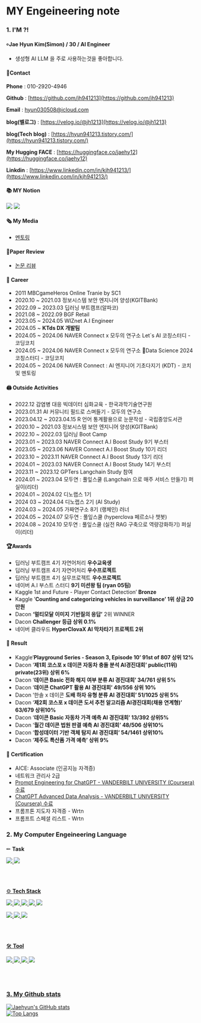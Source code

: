 # MY Engeineering note
#### 
### 1. I'M ?!
#### ৹ Jae Hyun Kim(Simon) / 30 / AI Engineer
- 생성형 AI LLM 을 주로 사용하는것을 좋아합니다.
#### 📱Contact


**Phone** : 010-2920-4946

**Github** : [https://github.com/jh941213](https://github.com/jh941213)

**Email** : hyun030508@icloud.com

**blog(벨로그)** : [https://velog.io/@jh1213](https://velog.io/@jh1213) 

**blog(Tech blog)** : [https://hyun941213.tistory.com/](https://hyun941213.tistory.com/)

**My Hugging FACE** : [https://huggingface.co/jaehy12](https://huggingface.co/jaehy12)

**Linkdin** : [https://www.linkedin.com/in/kjh941213/](https://www.linkedin.com/in/kjh941213/)


#### 📚 MY Notion
<a href="https://jh941213.notion.site/Jae-Hyun-Kim-025371fbbc904547a69f0b33bc8e45f4" target="_blank"><img src="https://img.shields.io/badge/Notion-00c9f2?style=flat-square&logo=notion&logoColor=white"/></a>
<a href="https://github.com/jh941213" target="_blank"><img src="https://img.shields.io/badge/GitHub-2a2a2a?style=flat-square&logo=GigHub&logoColor=white"/></a>
#### 🗞️ My Media
- [멘토링](https://alpacocampus.oopy.io/37fd0d1c-cd73-43e6-ac5e-2635d1af0bd7)

#### 📜Paper Review
- [논문 리뷰](https://jh941213.notion.site/jh941213/Paper-Review-b79a28f99d19420e999b935c91909bc3)

#### 🏢 Career
- 2011 MBCgameHeros Online Tranie by SC1
- 2020.10 ~ 2021.03 정보시스템 보안 엔지니어 양성(KGITBank)
- 2022.09 ~ 2023.03 딥러닝 부트캠프(알파코)
- 2021.08 ~ 2022.09 BGF Retail
- 2023.05 ~ 2024.05 WIZnet A.I Engineer
- 2024.05 ~ **KTds DX 개발팀**
- 2024.05 ~ 2024.06 NAVER Connect x 모두의 연구소 Let`s AI 코칭스터디 - 코딩코치
- 2024.05 ~ 2024.06 NAVER Connect x 모두의 연구소 Data Science 2024 코칭스터디 - 코딩코치
- 2024.05 ~ 2024.06 NAVER Connect : AI 엔지니어 기초다지기 (KDT) - 코치 및 멘토링

#### 🖨️ Outside Activities
- 2022.12 감염병 대응 빅데이터 심화교육 - 한국과학기술연구원
- 2023.01.31 AI 커뮤니티 필드로 스며들기 - 모두의 연구소
- 2023.04.12 ~ 2023.04.15 R 언어 통계활용으로 눈문작성 - 국립중앙도서관
- 2020.10 ~ 2021.03 정보시스템 보안 엔지니어 양성(KGITBank)
- 2022.10 ~ 2022.03 딥러닝 Boot Camp
- 2023.01 ~ 2023.03 NAVER Connect A.I Boost Study 9기 부스터
- 2023.05 ~ 2023.06 NAVER Connect A.I Boost Study 10기 리더
- 2023.10 ~ 2023.11 NAVER Connect A.I Boost Study 13기 리더
- 2024.01 ~ 2023.03 NAVER Connect A.I Boost Study 14기 부스터
- 2023.11 ~ 2023.12 GPTers Langchain Study 참여
- 2024.01 ~ 2023.04 모두연 : 풀잎스쿨 (Langchain 으로 매주 서비스 만들기) 퍼실이(리더)
- 2024.01 ~ 2024.02 디노랩스 1기 
- 2024 03 ~ 2024.04 디노랩스 2기 (AI Study)
- 2024.03 ~ 2024.05 가짜연구소 8기 (랭체인) 러너
- 2024.05 ~ 2024.07 모두연 : 풀잎스쿨 (hyperclova 페르소나 챗봇)
- 2024.08 ~ 2024.10 모두연 : 풀잎스쿨 (실전 RAG 구축으로 역량강화하기) 퍼실이(리더)

#### 🏆Awards
- 딥러닝 부트캠프 4기 자연어처리 **우수교육생**
- 딥러닝 부트캠프 4기 자연어처리 **우수프로젝트**
- 딥러닝 부트캠프 4기 실무프로젝트 **우수프로젝트**
- 네이버 A.I 부스트 스터디 **9기 미션왕 팀 (ryan 05팀)**
- Kaggle 1st and Future - Player Contact Detection’ **Bronze**
- Kaggle ’**Counting and categorizing vehicles in surveillance’ 1위 상금 20만원**
- Dacon **‘멀티모달 이미지 기반질의 응답’** 2위 WINNER
- Dacon **Challenger 등급 상위 0.1%**
- 네이버 클라우드 **HyperClovaX AI 막차타기 프로젝트 2위**



#### 📝 Result
- Kaggle’**Playground Series - Season 3, Episode 10’  91st of 807 상위 12%**
- Dacon ‘**제1회 코스포 x 데이콘 자동차 충돌 분석 AI경진대회’  public(11위) private(23위) 상위 6%**
- Dacon ‘**데이콘 Basic 전화 해지 여부 분류 AI 경진대회’ 34/761  상위 5%**
- Dacon ‘**데이콘 ChatGPT 활용 AI 경진대회’  49/556  상위 10%**
- Dacon ‘한솔 x 데이콘 **도배 하자 유형 분류 AI 경진대회’ 51/1025 상위 5%**
- Dacon ‘**제2회 코스포 x 데이콘 도서 추천 알고리즘 AI경진대회(채용 연계형)’ 63/679 상위10%**
- Dacon ‘**데이콘 Basic 자동차 가격 예측 AI 경진대회’ 13/392 상위5%**
- Dacon ‘**월간 데이콘 법원 판결 예측 AI 경진대회’ 48/506 상위10%**
- Dacon ‘**합성데이터 기반 객체 탐지 AI 경진대회’ 54/1461 상위10%**
- Dacon ‘**제주도 특산품 가격 예측’ 상위 9%**
  

#### 📜 Certification
- AICE: Associate (인공지능 자격증)
- 네트워크 관리사 2급
- [Prompt Engineering for ChatGPT - VANDERBILT UNIVERSITY (Coursera) 수료](https://www.coursera.org/account/accomplishments/verify/4A6P8RT54UGH)
- [ChatGPT Advanced Data Analysis - VANDERBILT UNIVERSITY (Coursera) 수료](https://coursera.org/share/35aff42ebacbed6547bba595f3a4a05a)
- 프롬프톤 지도자 자격증 - Wrtn
- 프롬프트 스페셜 리스트 - Wrtn

####  
### 2. My Computer Engeineering Language 
####
✏ **Task**

<a href="https://github.com/jh941213/Logistics-Project"><img src="https://img.shields.io/badge/CV-Object Detection-blue"/> 
<a href="https://github.com/jh941213/ChatGPT_n_DALL-E"><img src="https://img.shields.io/badge/NLP-chatbot-yellowgreen"/>

<br/>
<br/>


⚙️ **Tech Stack**

<img src="https://img.shields.io/badge/Python-3766AB?style=flat-square&logo=Python&logoColor=white"/>  <img src="https://img.shields.io/badge/Java-007396?style=flat-square&logo=Java&logoColor=white"/> <img src="https://img.shields.io/badge/MySQL-4479A1?style=flat-square&logo=MySQL&logoColor=white"/> 
<img src="https://img.shields.io/badge/Swift-F05138?style=flat-square&logo=Swift&logoColor=white"/> <img src="https://img.shields.io/badge/C++-00599C?style=flat-square&logo=Swift&logoColor=white"/> 
   
   
<img src="https://img.shields.io/badge/TensorFlow-FF6F00?style=flat-square&logo=TensorFlow&logoColor=white"/> <img src="https://img.shields.io/badge/PyTorch-EE4C2C?style=flat-square&logo=PyTorch&logoColor=white"/> <img src="https://img.shields.io/badge/Flask-000000?style=flat-square&logo=Flask&logoColor=white"/> 



<br/>
<br/>  
 
🛠 **Tool**


<img src="https://img.shields.io/badge/Colab-F9AB00?style=flat-square&logo=Google Colab&logoColor=white"/> <img src="https://img.shields.io/badge/VSCode-007ACC?style=flat-square&logo=Visual Studio Code&logoColor=white"/> <img src="https://img.shields.io/badge/AWS-232F3E?style=flat-square&logo=Amazon AWS&logoColor=white"/> <img src="https://img.shields.io/badge/Android-3DDC84?style=flat-square&logo=Android&logoColor=white"/>



<br/>
<br/>


### 3. My Github stats

![Jaehyun's GitHub stats](https://github-readme-stats.vercel.app/api?username=jh941213&show_icons=trueshow_icons=true&theme=merko)  
![Top Langs](https://github-readme-stats.vercel.app/api/top-langs/?username=jh941213&layout=compact&theme=tokyonight)



